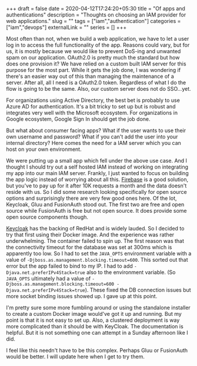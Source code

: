 +++ 
draft = false
date = 2020-04-12T17:24:20+05:30
title = "Of apps and authentications"
description = "Thoughts on choosing an IAM provider for web applications."
slug = "" 
tags = ["iam","authentication"]
categories = ["iam","devops"]
externalLink = ""
series = []
+++

Most often than not, when we build a web application, we have to let a user log in to access the full functionality of the app. Reasons could vary, but for us, it is mostly because we would like to prevent DoS-ing and unwanted spam on our application. OAuth2.0 is pretty much the standard but how does one provision it? We have relied on a custom built IAM server for this purpose for the most part. While it gets the job done, I was wondering if there's an easier way out of this than managing the maintenance of a server. After all, all I need is a OAuth2.0 token. Regardless of what I do the flow is going to be the same. Also, our custom server does not do SSO...yet.

For organizations using Active Directory, the best bet is probably to use Azure AD for authentication. It's a bit tricky to set up but is robust and integrates very well with the Microsoft ecosystem. For organizations in Google ecosystem, Google Sign In should get the job done.

But what about consumer facing apps? What if the user wants to use their own username and password? What if you can't add the user into your internal directory? Here comes the need for a IAM server which you can host on your own environment.

We were putting up a small app which fell under the above use case. And I thought I should try out a self hosted IAM instead of working on integrating my app into our main IAM server. Frankly, I just wanted to focus on building the app logic instead of worrying about all this. [Firebase][firebase] is a good solution, but you've to pay up for it after 10K requests a month and the data doesn't reside with us. So I did some research looking specifically for open source options and surprisingly there are very few good ones here. Of the lot, Keycloak, Gluu and FusionAuth stood out. The first two are free and open source while FusionAuth is free but not open source. It does provide some open source components though.

[Keycloak][keycloak] has the backing of RedHat and is widely lauded. So I decided to try that first using their Docker image. And the experience was rather underwhelming. The container failed to spin up. The first reason was that the connectivity timeout for the database was set at 300ms which is apparently too low. So I had to set the `JAVA_OPTS` environment variable with a value of `-Djboss.as.management.blocking.timeout=600`. This sorted out that error but the app failed to bind to my IP. I had to add `-Djava.net.preferIPv4Stack=true` also to the environment variable. (So `JAVA_OPTS` ultimately had a value of `-Djboss.as.management.blocking.timeout=600 -Djava.net.preferIPv4Stack=true`). These fixed the DB connection issues but more socket binding issues showed up. I gave up at this point.

I'm pretty sure some more fumbling around or using the standalone installer to create a custom Docker image would've got it up and running. But my point is that it is not easy to set up. Also, a clustered deployment is way more complicated than it should be with KeyCloak. The documentation is helpful. But it is not something one can attempt in a Sunday afternoon like I did.

I feel like this needn't have to be this complex. Perhaps Gluu or FusionAuth would be better. I will update here when I get to try them.

[firebase]: https://firebase.google.com/docs/auth
[keycloak]: https://www.keycloak.org/